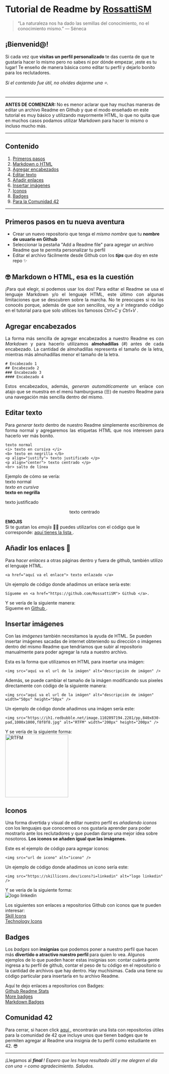 # Tutorial de Readme by <a href="https://github.com/RossattiSM"> RossattiSM </a>

> “La naturaleza nos ha dado las semillas del conocimiento, no el conocimiento mismo.” ― Séneca

## ¡Bienvenid@!

Si cada vez que <b> visitas un perfil personalizado </b> te das cuenta de que te gustaría hacer lo mismo pero no sabes ni por dónde empezar, ¡este es tu lugar! 
Te enseño de manera básica como editar tu perfil y dejarlo bonito para los reclutadores. <br>

<i> Si el contenido fue útil, no olvides dejarme una ⭐. </i> <br>
<br>

<hr>
<b> ANTES DE COMENZAR:  </b> No es menor aclarar que hay muchas maneras de editar un archivo Readme en Github y que el modo enseñado en este tutorial es muy básico y utilizando mayormente HTML, lo que no quita que en muchos casos podamos utilizar Markdown para hacer lo mismo o incluso mucho más. <br>
<hr>


## Contenido 

<p align="center">
  <ol>
    <li> <a href="https://github.com/RossattiSM/tutorial-perfil-readme#primeros-pasos-en-tu-nueva-aventura"> Primeros pasos </a> </li>
    <li> <a href="https://github.com/RossattiSM/tutorial-perfil-readme#-markdown-o-html-esa-es-la-cuesti%C3%B3n"> Markdown o HTML </a> </li>
    <li> <a href="https://github.com/RossattiSM/tutorial-perfil-readme#agregar-encabezados"> Agregar encabezados </a> </li>
    <li> <a href="https://github.com/RossattiSM/tutorial-perfil-readme#editar-texto"> Editar texto </a> </li>
    <li> <a href="https://github.com/RossattiSM/tutorial-perfil-readme#a%C3%B1adir-los-enlaces-"> Añadir enlaces </a> </li>
    <li> <a href="https://github.com/RossattiSM/tutorial-perfil-readme#insertar-im%C3%A1genes"> Insertar imágenes </a> </li>
    <li> <a href="https://github.com/RossattiSM/tutorial-perfil-readme#iconos"> Iconos </a> </li>
    <li> <a href="https://github.com/RossattiSM/tutorial-perfil-readme#badges"> Badges </a> </li>
    <li> <a href="https://github.com/RossattiSM/tutorial-perfil-readme#comunidad-42"> Para la Comunidad 42 </a> </li>
    
  </ol>
</p>

<hr>

## Primeros pasos en tu nueva aventura 

<p align="justify">
<ul>
  <li> Crear un nuevo repositorio que tenga el <i> mismo nombre </i> que tu <b> nombre de usuario en Github </b> </li> 
  <li> Seleccionar la pestaña </i> "Add a Readme file" para agregar un archivo Readme que te permita personalizar tu perfil </li> 
  <li> Editar el archivo fácilmente desde Github con los <b> <i> tips </i> </b> que doy en este repo ✨ </li> 
</ul>
 </p>

## 🤓 Markdown o HTML, esa es la cuestión 

<p align="justify">
¡Para qué elegir, si podemos usar los dos! Para editar el Readme se usa el lenguaje Markdown y/o el lenguaje HTML, este último con algunas limitaciones que se descubren sobre la marcha. No te preocupes si no los conocés porque, además de que son sencillos, voy a ir integrando código en el tutorial para que solo utilices los famosos <i> Ctrl+C </i> y <i> Ctrl+V </i>.
 </p>

## Agregar encabezados

<p align="justify">
La forma más sencilla de agregar encabezados a nuestro Readme es con <i> Markdown </i> y para hacerlo utilizamos <b> almohadillas </b> (#) antes de cada encabezado. La cantidad de almohadillas representa el tamaño de la letra, mientras más almohadillas menor el tamaño de la letra.
 </p>
 
```
# Encabezado 1
## Encabezado 2
### Encabezado 3
#### Encabezado 4
```
<p align="justify">
Estos encabezados, además, <i> generan automáticamente </i> un enlace con atajo que se muestra en el menú hamburguesa (☰) de nuestro Readme para una navegación más sencilla dentro del mismo.
</p>

## Editar texto

<p align="justify">
Para <i> generar texto </i> dentro de nuestro Readme simplemente escribiremos de forma normal y agregaremos las etiquetas HTML que nos interesen para hacerlo ver más bonito.
 </p>
 
 ```
texto normal
<i> texto en cursiva </i>
<b> texto en negrilla </b>
<p align="justify"> texto justificado </p>
<p align="center"> texto centrado </p>
<br> salto de línea
```

Ejemplo de cómo se vería: <br>
texto normal <br> 
<i> texto en cursiva </i> <br> 
<b> texto en negrilla </b>
<p align="justify"> texto justificado </p>
<p align="center"> texto centrado </p>

<b> EMOJIS </b> <br> 
Si te gustan los <i>  emojis </i> 🤩😎 puedes utilizarlos con el código que le corresponde: <a href="https://gist.github.com/rxaviers/7360908"> aquí tienes la lista </a>.

## Añadir los enlaces 🔗

Para <i> hacer enlaces </i> a otras páginas dentro y fuera de github, también utilizo el lenguaje HTML. <br>
 ```
 <a href="aquí va el enlace"> texto enlazado </a>
 ```
Un ejemplo de código donde añadimos un enlace sería este:
```
Sígueme en <a href="https://github.com/RossattiSM"> Github </a>.
 ```
Y se vería de la siguiente manera: <br> 
Sígueme en <a href="https://github.com/RossattiSM"> Github </a>.
 
## Insertar imágenes

Con las <i> imágenes </i> también necesitamos la ayuda de HTML. Se pueden insertar imágenes sacadas de internet obteniendo su dirección o imágenes dentro del mismo Readme que tendríamos que subir al repositorio manualmente para poder agregar la ruta a nuestro archivo. <br>

Esta es la forma que utilizamos en HTML para insertar una imágen:
 ```
 <img src="aquí va el url de la imágen" alt="descripción de imágen" />
 ```
 
Además, se puede cambiar el tamaño de la imágen modificando sus pixeles directamente con código de la siguiente manera:
 ```
 <img src="aquí va el url de la imágen" alt="descripción de imágen" width="50px" height="50px" />
 ```
 
 Un ejemplo de código donde añadimos una imágen sería este:
 ```
 <img src="https://ih1.redbubble.net/image.1102897194.2281/pp,840x830-pad,1000x1000,f8f8f8.jpg" alt="RTFM" width="200px" height="200px" />
 ```

Y se vería de la siguiente forma: <br> 
<img src="https://ih1.redbubble.net/image.1102897194.2281/pp,840x830-pad,1000x1000,f8f8f8.jpg" alt="RTFM" width="200px" height="200px" />


## Iconos

Una forma divertida y visual de editar nuestro perfil es <i> añadiendo iconos </i> con los lenguajes que conocemos o nos gustaría aprender para poder mostrarlo ante los reclutadores y que puedan darse una mejor idea sobre nosotoros. <b> Los iconos se añaden igual que las imágenes. </b> <br>

Este es el ejemplo de código para agregar iconos:

 ```
 <img src="url de icono" alt="icono" />
 ```
 
 Un ejemplo de código donde añadimos un icono sería este:
 ```
 <img src="https://skillicons.dev/icons?i=linkedin" alt="logo linkedin" />
 ```
 
Y se vería de la siguiente forma: <br> 
 <img src="https://skillicons.dev/icons?i=linkedin" alt="logo linkedin" /> <br>

Los siguientes son enlaces a repositorios Github con iconos que te pueden interesar: <br>
<a href="https://github.com/tandpfun/skill-icons"> Skill Icons </a> <br>
<a href="https://github.com/marwin1991/profile-technology-icons"> Technology Icons </a> <br>

## Badges

Los <i> badges </i> son <b> insignias </b> que podemos poner a nuestro perfil que hacen más <b> divertido o atractivo nuestro perfil </b> para quien lo vea. Algunos ejemplos de lo que pueden hacer estas insignias son: contar cuánta gente ingresa a tu perfil de github, contar el peso de tu código en el repositorio o la cantidad de archivos que hay dentro. Hay muchísimas. Cada una tiene su código particular para insertarla en tu archivo Readme. <br>

Aquí te dejo enlaces a repositorios con Badges: <br>
<a href="https://github.com/anuraghazra/github-readme-stats"> Github Readme Stats </a> <br>
<a href="https://github.com/Naereen/badges"> More badges </a> <br>
<a href="https://github.com/Ileriayo/markdown-badges"> Markdown Badges </a> <br>

## Comunidad 42

Para cerrar, si hacen click <a href="https://github.com/stars/RossattiSM/lists/42-school"> aquí </a>, encontrarán una lista con repositorios útiles para la comunidad de 42 que incluye unos que tienen badges que te permiten agregar al Readme una insignia de tu perfil como estudiante en 42. 😎 <br>

 <hr>
 ¡Llegamos al <i> <b> final </b>! Espero que les haya resultado útil y me alegren el día con una ⭐ como agradecimiento. Saludos.
